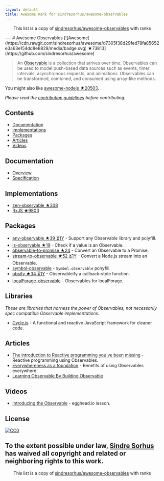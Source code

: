 ```yaml
---
layout: default
title: Awesome Rank for sindresorhus/awesome-observables
---
```


<p align="center">
	This list is a copy of <a href="https://github.com/sindresorhus/awesome-observables">sindresorhus/awesome-observables</a> with ranks
</p>
---
# Awesome Observables [![Awesome](https://cdn.rawgit.com/sindresorhus/awesome/d7305f38d29fed78fa85652e3a63e154dd8e8829/media/badge.svg) ★73813](https://github.com/sindresorhus/awesome)

> An [Observable](https://github.com/zenparsing/es-observable) is a collection that arrives over time. Observables can be used to model push-based data sources such as events, timer intervals, asynchronous requests, and animations. Observables can be transformed, combined, and consumed using array-like methods.

You might also like [awesome-nodejs ★20503](https://github.com/sindresorhus/awesome-nodejs).

*Please read the [contribution guidelines](https://github.com/sindresorhus/awesome-observables/blob/master/contributing.md) before contributing.*


## Contents

- [Documentation](#documentation)
- [Implementations](#implementations)
- [Packages](#packages)
- [Articles](#articles)
- [Videos](#videos)


## Documentation

- [Overview](https://github.com/zenparsing/es-observable)
- [Specification](https://zenparsing.github.io/es-observable/)


## Implementations

- [zen-observable ★308](https://github.com/zenparsing/zen-observable)
- [RxJS ★9803](https://github.com/ReactiveX/RxJS)


## Packages

- [any-observable ★39 ⏳1Y](https://github.com/sindresorhus/any-observable) - Support any Observable library and polyfill.
- [is-observable ★19](https://github.com/sindresorhus/is-observable) - Check if a value is an Observable.
- [observable-to-promise ★24](https://github.com/sindresorhus/observable-to-promise) - Convert an Observable to a Promise.
- [stream-to-observable ★52 ⏳1Y](https://github.com/jamestalmage/stream-to-observable) - Convert a Node.js stream into an Observable.
- [symbol-observable](https://github.com/blesh/symbol-observable) - `Symbol.observable` ponyfill.
- [obsify ★34 ⏳1Y](https://github.com/samverschueren/obsify) - Observableify a callback-style function.
- [localForage-observable](https://github.com/thgreasi/localForage-observable) - Observables for localForage.


## Libraries

*These are libraries that harness the power of Observables, not necessarily spec compatible Observable implementations.*

- [Cycle.js](http://cycle.js.org) - A functional and reactive JavaScript framework for cleaner code.


## Articles

- [The introduction to Reactive programming you've been missing](https://gist.github.com/staltz/868e7e9bc2a7b8c1f754) - Reactive programming using Observables.
- [Everywhereness as a foundation](http://staltz.com/everywhereness-as-a-foundation.html) - Benefits of using Observables everywhere.
- [Learning Observable By Building Observable](https://medium.com/@benlesh/learning-observable-by-building-observable-d5da57405d87)


## Videos

- [Introducing the Observable](https://egghead.io/lessons/javascript-introducing-the-observable) - egghead.io lesson.


## License

[![CC0](http://mirrors.creativecommons.org/presskit/buttons/88x31/svg/cc-zero.svg)](https://creativecommons.org/publicdomain/zero/1.0/)

To the extent possible under law, [Sindre Sorhus](https://sindresorhus.com) has waived all copyright and related or neighboring rights to this work.
---
<p align="center">
	This list is a copy of <a href="https://github.com/sindresorhus/awesome-observables">sindresorhus/awesome-observables</a> with ranks
</p>
